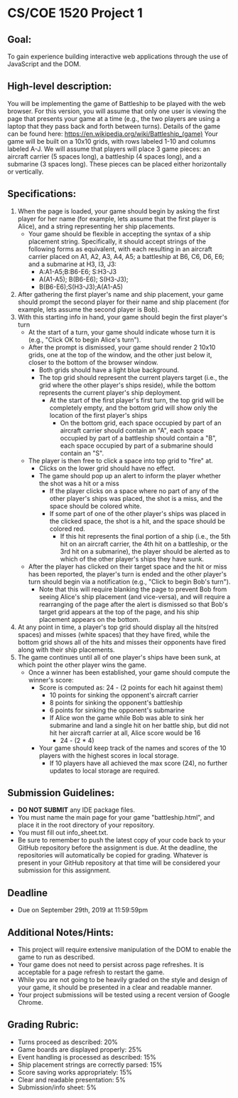 # CS/COE 1520 Project 1

## Goal:
To gain experience building interactive web applications through the use of JavaScript and the DOM.

## High-level description:
You will be implementing the game of Battleship to be played with the web browser.
For this version, you will assume that only one user is viewing the page that presents your game at a time (e.g., the two players are using a laptop that they pass back and forth between turns).
Details of the game can be found here:  <https://en.wikipedia.org/wiki/Battleship_(game)>
Your game will be built on a 10x10 grids, with rows labeled 1-10 and columns labeled A-J.
We will assume that players will place 3 game pieces:  an aircraft carrier (5 spaces long), a battleship (4 spaces long), and a submarine (3 spaces long).
These pieces can be placed either horizontally or vertically.

## Specifications:
1.  When the page is loaded, your game should begin by asking the first player for her name (for example, lets assume that the first player is Alice), and a string representing her ship placements.
	*   Your game should be flexible in accepting the syntax of a ship placement string.  Specifically, it should accept strings of the following forms as equivalent, with each resulting in an aircraft carrier placed on A1, A2, A3, A4, A5; a battleship at B6, C6, D6, E6; and a submarine at H3, I3, J3:
		*   A:A1-A5;B:B6-E6; S:H3-J3
		*   A(A1-A5); B(B6-E6); S(H3-J3);
		*   B(B6-E6);S(H3-J3);A(A1-A5)
1.  After gathering the first player's name and ship placement, your game should prompt the second player for their name and ship placement (for example, lets assume the second player is Bob).
1.  With this starting info in hand, your game should begin the first player's turn
	*   At the start of a turn, your game should indicate whose turn it is (e.g., "Click OK to begin Alice's turn").
	*   After the prompt is dismissed, your game should render 2 10x10 grids, one at the top of the window, and the other just below it, closer to the bottom of the browser window.
		*   Both grids should have a light blue background.
		*   The top grid should represent the current players target (i.e., the grid where the other player's ships reside), while the bottom represents the current player's ship deployment.
			*   At the start of the first player's first turn, the top grid will be completely empty, and the bottom grid will show only the location of the first player's ships
				*   On the bottom grid, each space occupied by part of an aircraft carrier should contain an "A", each space occupied by part of a battleship should contain a "B", each space occupied by part of a submarine should contain an "S".
	*   The player is then free to click a space into top grid to "fire" at.
		*   Clicks on the lower grid should have no effect.
		*   The game should pop up an alert to inform the player whether the shot was a hit or a miss
			*   If the player clicks on a space where no part of any of the other player's ships was placed, the shot is a miss, and the space should be colored white.
			*   If some part of one of the other player's ships was placed in the clicked space, the shot is a hit, and the space should be colored red.
				*   If this hit represents the final portion of a ship (i.e., the 5th hit on an aircraft carrier, the 4th hit on a battleship, or the 3rd hit on a submarine), the player should be alerted as to which of the other player's ships they have sunk.
	*   After the player has clicked on their target space and the hit or miss has been reported, the player's turn is ended and the other player's turn should begin via a notification (e.g., "Click to begin Bob's turn").
		*   Note that this will require blanking the page to prevent Bob from seeing Alice's ship placement (and vice-versa), and will require a rearranging of the page after the alert is dismissed so that Bob's target grid appears at the top of the page, and his ship placement appears on the bottom.
1.  At any point in time, a player's top grid should display all the hits(red spaces) and misses (white spaces) that they have fired, while the bottom grid shows all of the hits and misses their opponents have fired along with their ship placements.
1.  The game continues until all of one player's ships have been sunk, at which point the other player wins the game.
	*   Once a winner has been established, your game should compute the winner's score:
		*   Score is computed as:  24 - (2 points for each hit against them)
			*   10 points for sinking the opponent's aircraft carrier
			*   8 points for sinking the opponent's battleship
			*   6 points for sinking the opponent's submarine
			*   If Alice won the game while Bob was able to sink her submarine and land a single hit on her battle ship, but did not hit her aircraft carrier at all, Alice score would be 16
				*   24 - (2 * 4)
		*   Your game should keep track of the names and scores of the 10 players with the highest scores in local storage.
			*   If 10 players have all achieved the max score (24), no further updates to local storage are required.

## Submission Guidelines:
*  **DO NOT SUBMIT** any IDE package files.
*  You must name the main page for your game "battleship.html", and place it in the root directory of your repository.
*  You must fill out info_sheet.txt.
*  Be sure to remember to push the latest copy of your code back to your GitHub repository before the assignment is due.  At the deadline, the repositories will automatically be copied for grading.  Whatever is present in your GitHub repository at that time will be considered your submission for this assignment.

## Deadline
*  Due on September 29th, 2019 at 11:59:59pm

## Additional Notes/Hints:
*  This project will require extensive manipulation of the DOM to enable the game to run as described.
*  Your game does not need to persist across page refreshes.  It is acceptable for a page refresh to restart the game.
*  While you are not going to be heavily graded on the style and design of your game, it should be presented in a clear and readable manner.
*  Your project submissions will be tested using a recent version of Google Chrome.

## Grading Rubric:
*  Turns proceed as described:  20%
*  Game boards are displayed properly:  25%
*  Event handling is processed as described:  15%
*  Ship placement strings are correctly parsed:  15%
*  Score saving works appropriately:  15%
*  Clear and readable presentation:  5%
*  Submission/info sheet:  5%

